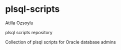 # plsql-scripts
Atilla Ozsoylu

plsql scripts repository

Collection of plsql scripts for Oracle database admins

